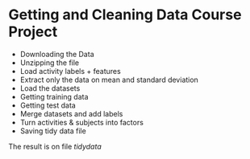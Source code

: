 # Getting and Cleaning Data Course Project

- Downloading the Data
- Unzipping the file
- Load activity labels + features
- Extract only the data on mean and standard deviation
- Load the datasets
- Getting training data
- Getting test data
- Merge datasets and add labels
- Turn activities & subjects into factors
- Saving tidy data file



The result is on file _tidydata_